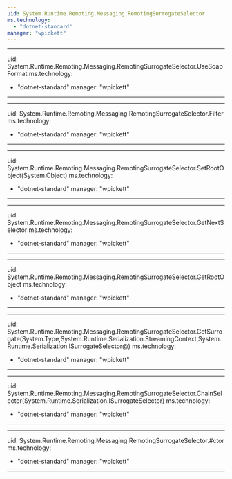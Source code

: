 ```yaml
---
uid: System.Runtime.Remoting.Messaging.RemotingSurrogateSelector
ms.technology: 
  - "dotnet-standard"
manager: "wpickett"
---
```


---
uid: System.Runtime.Remoting.Messaging.RemotingSurrogateSelector.UseSoapFormat
ms.technology: 
  - "dotnet-standard"
manager: "wpickett"
---

---
uid: System.Runtime.Remoting.Messaging.RemotingSurrogateSelector.Filter
ms.technology: 
  - "dotnet-standard"
manager: "wpickett"
---

---
uid: System.Runtime.Remoting.Messaging.RemotingSurrogateSelector.SetRootObject(System.Object)
ms.technology: 
  - "dotnet-standard"
manager: "wpickett"
---

---
uid: System.Runtime.Remoting.Messaging.RemotingSurrogateSelector.GetNextSelector
ms.technology: 
  - "dotnet-standard"
manager: "wpickett"
---

---
uid: System.Runtime.Remoting.Messaging.RemotingSurrogateSelector.GetRootObject
ms.technology: 
  - "dotnet-standard"
manager: "wpickett"
---

---
uid: System.Runtime.Remoting.Messaging.RemotingSurrogateSelector.GetSurrogate(System.Type,System.Runtime.Serialization.StreamingContext,System.Runtime.Serialization.ISurrogateSelector@)
ms.technology: 
  - "dotnet-standard"
manager: "wpickett"
---

---
uid: System.Runtime.Remoting.Messaging.RemotingSurrogateSelector.ChainSelector(System.Runtime.Serialization.ISurrogateSelector)
ms.technology: 
  - "dotnet-standard"
manager: "wpickett"
---

---
uid: System.Runtime.Remoting.Messaging.RemotingSurrogateSelector.#ctor
ms.technology: 
  - "dotnet-standard"
manager: "wpickett"
---

